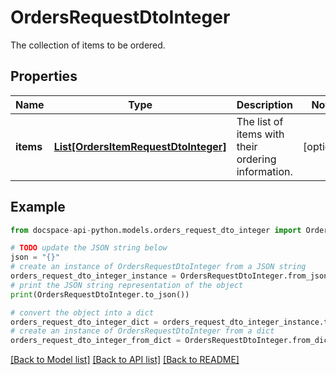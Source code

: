 # OrdersRequestDtoInteger
The collection of items to be ordered.

## Properties

Name | Type | Description | Notes
------------ | ------------- | ------------- | -------------
**items** | [**List[OrdersItemRequestDtoInteger]**](OrdersItemRequestDtoInteger.md) | The list of items with their ordering information. | [optional] 

## Example

```python
from docspace-api-python.models.orders_request_dto_integer import OrdersRequestDtoInteger

# TODO update the JSON string below
json = "{}"
# create an instance of OrdersRequestDtoInteger from a JSON string
orders_request_dto_integer_instance = OrdersRequestDtoInteger.from_json(json)
# print the JSON string representation of the object
print(OrdersRequestDtoInteger.to_json())

# convert the object into a dict
orders_request_dto_integer_dict = orders_request_dto_integer_instance.to_dict()
# create an instance of OrdersRequestDtoInteger from a dict
orders_request_dto_integer_from_dict = OrdersRequestDtoInteger.from_dict(orders_request_dto_integer_dict)
```
[[Back to Model list]](../README.md#documentation-for-models) [[Back to API list]](../README.md#documentation-for-api-endpoints) [[Back to README]](../README.md)


